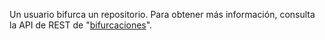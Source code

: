 Un usuario bifurca un repositorio. Para obtener más información, consulta la API de REST de "[bifurcaciones](/rest/reference/repos#forks)".
